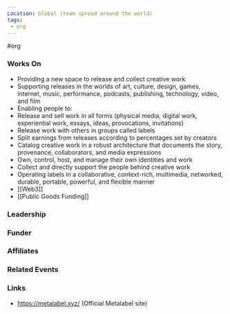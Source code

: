 ```yaml
---
Location: Global (team spread around the world)
tags:
 - org
---
```

#org

### Works On
- Providing a new space to release and collect creative work
- Supporting releases in the worlds of art, culture, design, games, internet, music, performance, podcasts, publishing, technology, video, and film
- Enabling people to:
 - Release and sell work in all forms (physical media, digital work, experiential work, essays, ideas, provocations, invitations)
 - Release work with others in groups called labels
 - Split earnings from releases according to percentages set by creators
 - Catalog creative work in a robust architecture that documents the story, provenance, collaborators, and media expressions
 - Own, control, host, and manage their own identities and work
 - Collect and directly support the people behind creative work
- Operating labels in a collaborative, context-rich, multimedia, networked, durable, portable, powerful, and flexible manner
- [[Web3]]
- [[Public Goods Funding]]

### Leadership

### Funder


### Affiliates


### Related Events


### Links
- https://metalabel.xyz/ (Official Metalabel site)